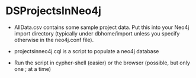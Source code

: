 # DSProjectsInNeo4j

- AllData.csv contains some sample project data. Put this into your Neo4j import directory (typically under dbhome/import unless you specify otherwise in the neo4j.conf file).

- projectsinneo4j.cql is a script to populate a neo4j database

- Run the script in cypher-shell (easier) or the browser (possible, but only one ; at a time)
